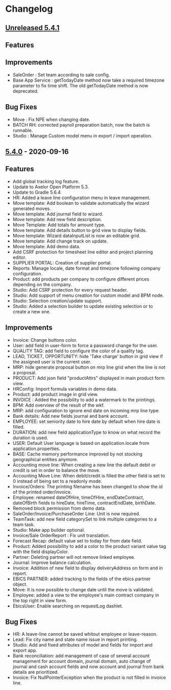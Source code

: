 # Changelog
## [Unreleased 5.4.1]
## Features
## Improvements
- SaleOrder : Set team according to sale config.
- Base App Service : getTodayDate method now take a required timezone parameter to fix time shift. The old getTodayDate method is now deprecated.

## Bug Fixes
- Move : Fix NPE when changing date.
- BATCH RH: corrected payroll preparation batch, now the batch is runnable.
- Studio : Manage Custom model menu in export / import operation.

## [5.4.0] - 2020-09-16
## Features
- Add global tracking log feature.
- Update to Axelor Open Platform 5.3.
- Update to Gradle 5.6.4.
- HR: Added a leave line configuration menu in leave management.
- Move template: Add boolean to validate automatically the wizard generated moves.
- Move template: Add journal field to wizard.
- Move template: Add new field description.
- Move Template: Add totals for amount type.
- Move template: Add details button to grid view to display fields.
- Move template: Wizard dataInputList is now an editable grid.
- Move template: Add change track on update.
- Move template: Add demo data.
- Add CSRF protection for timesheet line editor and project planning editor.
- SUPPLIER PORTAL: Creation of supplier portal.
- Reports: Manage locale, date format and timezone following company configuration.
- Product: add products per company to configure different prices depending on the company.
- Studio: Add CSRF protection for every request header.
- Studio: Add support of menu creation for custom model and BPM node.
- Studio: Selection creation/update support.
- Studio: Added a selection builder to update existing selection or to create a new one.

## Improvements
- Invoice: Change buttons color.
- User: add field in user-form to force a password change for the user.
- QUALITY TAG: add field to configure the color of a quality tag.
- LEAD, TICKET, OPPORTUNITY: hide 'Take charge' button in grid view if the assigned user is the current user.
- MRP: hide generate proposal button on mrp line grid when the line is not a proposal.
- PRODUCT: Add json field "productAttrs" displayed in main product form view.
- HRConfig: Import formula variables in demo data.
- Product: add product image in grid view.
- INVOICE : Added the possibility to add a watermark to the printings.
- BPM: Add overview of the result of the wkf.
- MRP: add configuration to ignore end date on incoming mrp line type.
- Bank details: Add new fields journal and bank account.
- EMPLOYEE: set seniority date to hire date by default when hire date is filled.
- DURATION: add new field applicationType to know on what record the duration is used.
- USER: Default User language is based on application.locale from application.properties.
- BASE: Cache memory performance improved by not stocking geographical entities anymore.
- Accounting move line: When creating a new line the default debit or credit is set in order to balance the move.
- Accounting Move Line: When debit/credit is filled the other field is set to 0 instead of being set to a readonly mode.
- Invoice/Orders: The printing filename has been changed to show the id of the printed order/invoice.
- Employee: renamed dateOfHire, timeOfHire, endDateContract, dateOfBirth fields to hireDate, hireTime, contractEndDate, birthDate.
- Removed block permission from demo data.
- SaleOrder/Invoice/PurchaseOrder Line: Unit is now required.
- TeamTask: add new field categorySet to link multiple categories to a team task.
- Studio: Make app builder optional.
- Invoice/Sale OrderReport : Fix unit translation.
- Forecast Recap: default value set to today for from date field.
- Product: Added possibility to add a color to the product variant value tag with the field displayColor.
- Partner: Deleting partner will not remove linked employee.
- Journal: Improve balance calculation.
- Invoice: Addition of new field to display deliveryAddress on form and in report.
- EBICS PARTNER: added tracking to the fields of the ebics partner object.
- Move: It is now possible to change date until the move is validated.
- Employee: added a view to the employee's main contract company in the top right in view form.
- EbicsUser: Enable searching on requestLog dashlet.

## Bug Fixes
- HR: A leave-line cannot be saved whitout employee or leave-reason.
- Lead: Fix city name and state name issue in report printing.
- Studio: Add and fixed attributes of model and fields for import and export app.
- Bank reconciliation: add management of case of several account management for account domain, journal domain, auto change of journal and cash account fields and now account and journal from bank details are prioritized.
- Invoice: Fix NullPointerException when the product is not filled in invoice line.

[Unreleased 5.4.1]: https://github.com/axelor/axelor-open-suite/compare/v5.4.0...dev
[5.4.0]: https://github.com/axelor/axelor-open-suite/compare/v5.3.12...v5.4.0
